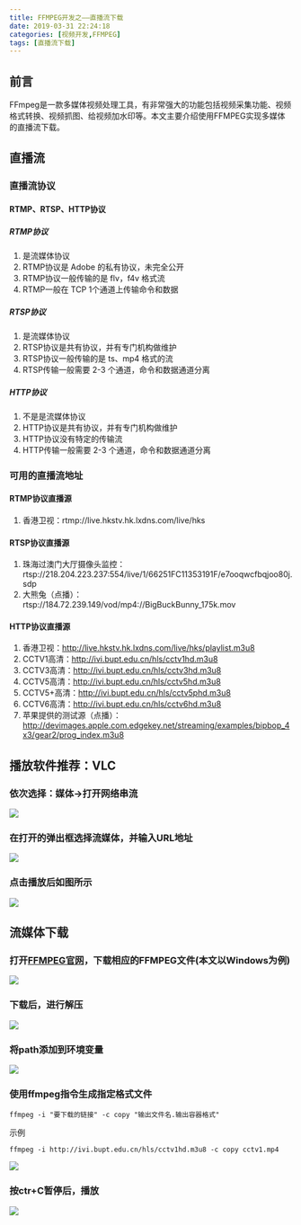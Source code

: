 ```yaml
---
title: FFMPEG开发之——直播流下载
date: 2019-03-31 22:24:18
categories: [视频开发,FFMPEG]
tags: [直播流下载]
---
```


## 前言

FFmpeg是一款多媒体视频处理工具，有非常强大的功能包括视频采集功能、视频格式转换、视频抓图、给视频加水印等。本文主要介绍使用FFMPEG实现多媒体的直播流下载。  

<!--more-->

## 直播流 
### 直播流协议
#### RTMP、RTSP、HTTP协议
##### RTMP协议
1. 是流媒体协议
2. RTMP协议是 Adobe 的私有协议，未完全公开
3. RTMP协议一般传输的是 flv，f4v 格式流
4. RTMP一般在 TCP 1个通道上传输命令和数据

##### RTSP协议
1. 是流媒体协议
2. RTSP协议是共有协议，并有专门机构做维护
3. RTSP协议一般传输的是 ts、mp4 格式的流
4. RTSP传输一般需要 2-3 个通道，命令和数据通道分离

##### HTTP协议
1. 不是是流媒体协议
2. HTTP协议是共有协议，并有专门机构做维护
3. HTTP协议没有特定的传输流
4. HTTP传输一般需要 2-3 个通道，命令和数据通道分离

### 可用的直播流地址
#### RTMP协议直播源
1. 香港卫视：rtmp://live.hkstv.hk.lxdns.com/live/hks

#### RTSP协议直播源
1. 珠海过澳门大厅摄像头监控：rtsp://218.204.223.237:554/live/1/66251FC11353191F/e7ooqwcfbqjoo80j.sdp
2. 大熊兔（点播）：rtsp://184.72.239.149/vod/mp4://BigBuckBunny_175k.mov

#### HTTP协议直播源
1. 香港卫视：http://live.hkstv.hk.lxdns.com/live/hks/playlist.m3u8
2. CCTV1高清：http://ivi.bupt.edu.cn/hls/cctv1hd.m3u8
3. CCTV3高清：http://ivi.bupt.edu.cn/hls/cctv3hd.m3u8
4. CCTV5高清：http://ivi.bupt.edu.cn/hls/cctv5hd.m3u8
5. CCTV5+高清：http://ivi.bupt.edu.cn/hls/cctv5phd.m3u8
6. CCTV6高清：http://ivi.bupt.edu.cn/hls/cctv6hd.m3u8
7. 苹果提供的测试源（点播）：http://devimages.apple.com.edgekey.net/streaming/examples/bipbop_4x3/gear2/prog_index.m3u8



## 播放软件推荐：VLC
### 依次选择：媒体->打开网络串流
![][1]  
### 在打开的弹出框选择流媒体，并输入URL地址
![][2]   
### 点击播放后如图所示 
![][3]

## 流媒体下载 
###  打开[FFMPEG官网][4]，下载相应的FFMPEG文件(本文以Windows为例)        
 ![][5]
### 下载后，进行解压  
![][6]
### 将path添加到环境变量  
![][7]  
### 使用ffmpeg指令生成指定格式文件  

	ffmpeg -i "要下载的链接" -c copy "输出文件名.输出容器格式"  

	
示例   

	ffmpeg -i http://ivi.bupt.edu.cn/hls/cctv1hd.m3u8 -c copy cctv1.mp4

![][8]  

### 按ctr+C暂停后，播放  
![][9]




[1]: http://bolo-imgs.pgzxc.com/vlc-stream-select.png
[2]: http://bolo-imgs.pgzxc.com/vlc-stream-network.png
[3]: http://bolo-imgs.pgzxc.com/vlc-stream-play.png
[4]: http://www.ffmpeg.org/download.html
[5]: http://bolo-imgs.pgzxc.com/ffmpeg-guanwang.png
[6]: http://bolo-imgs.pgzxc.com/ffmpeg-unzip.png
[7]: http://bolo-imgs.pgzxc.com/ffmpeg-add-path.png
[8]: http://bolo-imgs.pgzxc.com/ffmpeg-make-up.png
[9]: http://bolo-imgs.pgzxc.com/ffmpeg-mp4-play.png



